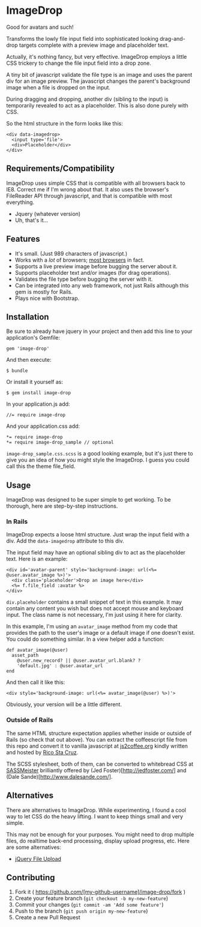 # ImageDrop

Good for avatars and such!

Transforms the lowly file input field into sophisticated looking drag-and-drop targets complete with a preview image and placeholder text.

Actually, it's nothing fancy, but very effective. ImageDrop employs a little CSS trickery to change the  file input field into a drop zone.

A tiny bit of javascript validate the file type is an image and uses the parent div for an image preview. The javascript changes the parent's background image when a file is dropped on the input.

During dragging and dropping, another div (sibling to the input) is temporarily revealed to act as a placeholder. This is also done purely with CSS.

So the html structure in the form looks like this:

    <div data-imagedrop>
      <input type='file'>
      <div>Placeholder</div>
    </div>

## Requirements/Compatibility

ImageDrop uses simple CSS that is compatible with all browsers back to IE8. Correct me if I'm wrong about that. It also uses the browser's FileReader API through javascript, and that is compatible with most everything.

* Jquery (whatever version)
* Uh, that's it...

## Features
* It's small. (Just 989 characters of javascript.)
* Works with a *lot* of browsers; [most browsers](http://caniuse.com/#search=FileReader) in fact.
* Supports a live preview image before bugging the server about it.
* Supports placeholder text and/or images (for drag operations).
* Validates the file type before bugging the server with it.
* Can be integrated into any web framework, not just Rails although this gem is mostly for Rails.
* Plays nice with Bootstrap.

## Installation

Be sure to already have jquery in your project and then add this line to your application's Gemfile:

    gem 'image-drop'

And then execute:

    $ bundle

Or install it yourself as:

    $ gem install image-drop

In your application.js add:

    //= require image-drop

And your application.css add:

    *= require image-drop
    *= require image-drop_sample // optional

`image-drop_sample.css.scss` is a good looking example, but it's just there to give you an idea of how you might style the ImageDrop. I guess you could call this the theme file_field. 

## Usage

ImageDrop was designed to be super simple to get working. To be thorough, here are step-by-step instructions.

### In Rails

ImageDrop expects a loose html structure. Just wrap the input field with a div. Add the `data-imagedrop` attribute to this div.

The input field may have an optional sibling div to act as the placeholder text. Here is an example:

    <div id='avatar-parent' style='background-image: url(<%= @user.avatar_image %>)'>
      <div class='placeholder'>Drop an image here</div>
      <%= f.file_field :avatar %>
    </div>

`div.placeholder` contains a small snippet of text in this example. It may contain any content you wish but does not accept mouse and keyboard input. The class name is not necessary, I'm just using it here for clarity. 
      
In this example, I'm using an `avatar_image` method from my code that provides the path to the user's image or a default image if one doesn't exist. You could do something similar. In a view helper add a function:

    def avatar_image(@user)
      asset_path
        @user.new_record? || @user.avatar_url.blank? ?
        'default.jpg' : @user.avatar_url
    end

And then call it like this:

    <div style='background-image: url(<%= avatar_image(@user) %>)'>

Obviously, your version will be a little different.

### Outside of Rails

The same HTML structure expectation applies whether inside or outside of Rails (so check that out above). You can extract the coffeescript file from this repo and convert it to vanilla javascript at [js2coffee.org](http://js2coffee.org) kindly written and hosted by [Rico Sta Cruz](http://ricostacruz.com/).

The SCSS stylesheet, both of them, can be converted to whitebread CSS at [SASSMeister](http://sassmeister.com/) brilliantly offered by (Jed Foster)[http://jedfoster.com/] and (Dale Sande)[http://www.dalesande.com/].

## Alternatives

There are alternatives to ImageDrop. While experimenting, I found a cool way to let CSS do the heavy lifting. I want to keep things small and very simple.

This may not be enough for your purposes. You might need to drop multiple files, do realtime back-end processing, display upload progress, etc. Here are some alternatives:

* [jQuery File Upload](http://blueimp.github.io/jQuery-File-Upload/) 

## Contributing

1. Fork it ( https://github.com/[my-github-username]/image-drop/fork )
2. Create your feature branch (`git checkout -b my-new-feature`)
3. Commit your changes (`git commit -am 'Add some feature'`)
4. Push to the branch (`git push origin my-new-feature`)
5. Create a new Pull Request
